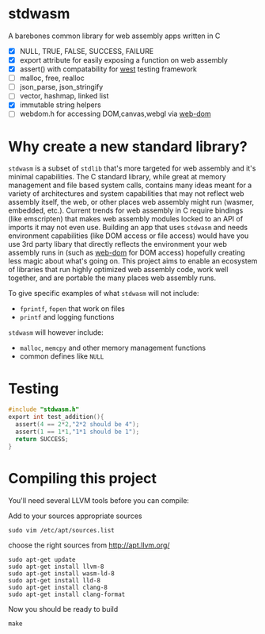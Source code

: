 # stdwasm

A barebones common library for web assembly apps written in C

* [x] NULL, TRUE, FALSE, SUCCESS, FAILURE
* [x] export attribute for easily exposing a function on web assembly
* [x] assert() with compatability for [west](https://github.com/web-dom/west) testing framework
* [ ] malloc, free, realloc
* [ ] json_parse, json_stringify
* [ ] vector, hashmap, linked list
* [x] immutable string helpers
* [ ] webdom.h for accessing DOM,canvas,webgl via [web-dom](https://github.com/web-dom/web-dom/)

# Why create a new standard library?

`stdwasm` is a subset of `stdlib` that's more targeted for web assembly and it's minimal capabilities. The C standard library, while great at memory management and file based system calls, contains many ideas meant for a variety of architectures and system capabilities that may not reflect web assembly itself, the web, or other places web assembly might run (wasmer, embedded, etc.). Current trends for web assembly in C require bindings (like emscripten) that makes web assembly modules locked to an API of imports it may not even use. Building an app that uses `stdwasm` and needs environment capabilities (like DOM access or file access) would have you use 3rd party libary that directly reflects the environment your web assembly runs in (such as [web-dom](https://github.com/web-dom/web-dom/) for DOM access) hopefully creating less magic about what's going on. This project aims to enable an ecosystem of libraries that run highly optimized web assembly code, work well together, and are portable the many places web assembly runs. 

To give specific examples of what `stdwasm` will not include:
* `fprintf`, `fopen` that work on files
* `printf` and logging functions

`stdwasm` will however include:
* `malloc`, `memcpy` and other memory management functions
* common defines like `NULL`

# Testing
```C
#include "stdwasm.h"
export int test_addition(){
  assert(4 == 2*2,"2*2 should be 4");
  assert(1 == 1*1,"1*1 should be 1");
  return SUCCESS;
}
```

# Compiling this project

You'll need several LLVM tools before you can compile:

Add to your sources appropriate sources

`sudo vim /etc/apt/sources.list`

choose the right sources from http://apt.llvm.org/

```
sudo apt-get update
sudo apt-get install llvm-8
sudo apt-get install wasm-ld-8
sudo apt-get install lld-8
sudo apt-get install clang-8
sudo apt-get install clang-format
```

Now you should be ready to build

`make`
